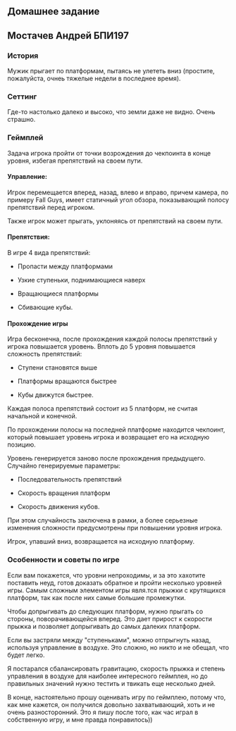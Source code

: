 ## Домашнее задание

## Мостачев Андрей БПИ197

### История

Мужик прыгает по платформам, пытаясь не улететь вниз (простите, пожалуйста, очнеь тяжелые недели в последнее время).

### Сеттинг

Где-то настолько далеко и высоко, что земли даже не видно. Очень страшно.

### Геймплей

Задача игрока пройти от точки возрождения до чекпоинта в конце уровня, избегая препятствий на своем пути.

#### Управление:

Игрок перемещается вперед, назад, влево и вправо, причем камера, по примеру Fall Guys, имеет статичный угол обзора, показывающий полосу препятствий перед игроком.

Также игрок может прыгать, уклоняясь от препятствий на своем пути.

#### Препятствия:

В игре 4 вида препятствий:

- Пропасти между платформами

- Узкие ступеньки, поднимающиеся наверх

- Вращающиеся платформы

- Сбивающие кубы.

#### Прохождение игры

Игра бесконечна, после прохождения каждой полосы препятствий у игрока повышается уровень. Вплоть до 5 уровня повышается сложность препятствий:

- Ступени становятся выше

- Платформы вращаются быстрее

- Кубы движутся быстрее.

Каждая полоса препятствий состоит из 5 платформ, не считая начальной и конечной.

По прохождении полосы на последней платформе находится чекпоинт, который повышает уровень игрока и возвращает его на исходную позицию.

Уровень генерируется заново после прохождения предыдущего. Случайно генерируемые параметры:

- Последовательность препятствий

- Скорость вращения платформ

- Скорость движения кубов.

При этом случайность заключена в рамки, а более серьезные изменения сложности предусмотрены при повышении уровня игрока.

Игрок, упавший вниз, возвращается на исходную платформу.


### Особенности и советы по игре

Если вам покажется, что уровни непроходимы, и за это хахотите поставить неуд, готов доказать обратное и пройти несколько уровней игры. Самым сложным элементом игры явля.тся прыжки с крутящихся платформ, так как после них самые большие промежутки.

Чтобы допрыгивать до следующих платформ, нужно прыгать со стороны, поворачивающейся вперед. Это дает прирост к скорости прыжка и позволяет допрыгивать до самых далеких платформ.

Если вы застряли между "ступеньками", можно отпрыгнуть назад, используя управление в воздухе. Это сложно, но никто и не обещал, что будет легко.

Я постарался сбалансировать гравитацию, скорость прыжка и степень управления в воздухе для наиболее интересного геймплея, но до правильных значений нужно тестить и твикать еще несколько дней.


В конце, настоятельно прошу оценивать игру по геймплею, потому что, как мне кажется, он получился довольно захватывающий, хоть и не очень разносторонний. Это я пишу после того, как час играл в собственную игру, и мне правда понравилось))
